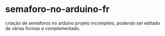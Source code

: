 # semaforo-no-arduino-fr
criação de semáforos no arduíno projeto incompleto, podendo ser editado de várias formas e complementado.
